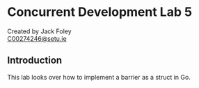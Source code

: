 # Concurrent Development Lab 5

Created by Jack Foley  
C00274246@setu.ie

## Introduction
This lab looks over how to implement a barrier as a struct in Go.